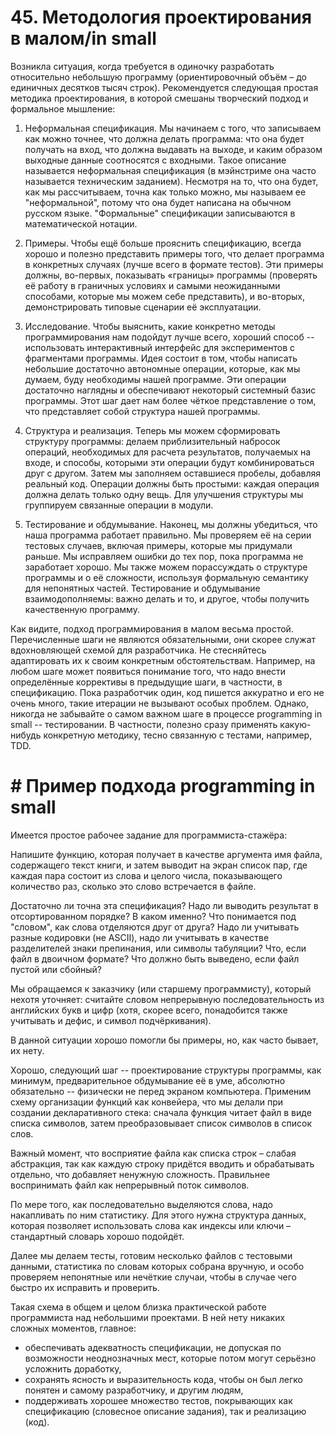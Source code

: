 # 45. Методология проектирования в малом/in small

Возникла ситуация, когда требуется в одиночку разработать относительно небольшую программу (ориентировочный объём – до единичных десятков тысяч строк). Рекомендуется следующая простая методика проектирования, в которой смешаны творческий подход и формальное мышление:

1) Неформальная спецификация. Мы начинаем с того, что записываем как можно точнее, что должна делать программа: что она будет получать на вход, что должна выдавать на выходе, и каким образом выходные данные соотносятся с входными. Такое описание называется неформальная спецификация (в мэйнстриме она часто называется техническим заданием). Несмотря на то, что она будет, как мы рассчитываем, точна как только можно, мы называем ее "неформальной", потому что она будет написана на обычном русском языке. "Формальные" спецификации записываются в математической нотации.

2) Примеры. Чтобы ещё больше прояснить спецификацию, всегда хорошо и полезно представить примеры того, что делает программа в конкретных случаях (лучше всего в формате тестов). Эти примеры должны, во-первых, показывать «границы» программы (проверять её работу в граничных условиях и самыми неожиданными способами, которые мы можем себе представить), и во-вторых, демонстрировать типовые сценарии её эксплуатации.

3) Исследование. Чтобы выяснить, какие конкретно методы программирования нам подойдут лучше всего, хороший способ -- использовать интерактивный интерфейс для экспериментов с фрагментами программы. Идея состоит в том, чтобы написать небольшие достаточно автономные операции, которые, как мы думаем, буду необходимы нашей программе. Эти операции достаточно наглядны и обеспечивают некоторый системный базис программы. Этот шаг дает нам более чёткое представление о том, что представляет собой структура нашей программы.

4) Структура и реализация. Теперь мы можем сформировать структуру программы: делаем приблизительный набросок операций, необходимых для расчета результатов, получаемых на входе, и способы, которыми эти операции будут комбинироваться друг с другом. Затем мы заполняем оставшиеся пробелы, добавляя реальный код. Операции должны быть простыми: каждая операция должна делать только одну вещь. Для улучшения структуры мы группируем связанные операции в модули.

5) Тестирование и обдумывание. Наконец, мы должны убедиться, что наша программа работает правильно. Мы проверяем её на серии тестовых случаев, включая примеры, которые мы придумали раньше. Мы исправляем ошибки до тех пор, пока программа не заработает хорошо. Мы также можем порассуждать о структуре программы и о её сложности, используя формальную семантику для непонятных частей. Тестирование и обдумывание взаимодополняемы: важно делать и то, и другое, чтобы получить качественную программу.

Как видите, подход программирования в малом весьма простой. Перечисленные шаги не являются обязательными, они скорее служат вдохновляющей схемой для разработчика. Не стесняйтесь адаптировать их к своим конкретным обстоятельствам. Например, на любом шаге может появиться понимание того, что надо внести определённые коррективы в предыдущие шаги, в частности, в спецификацию. Пока разработчик один, код пишется аккуратно и его не очень много, такие итерации не вызывают особых проблем. Однако, никогда не забывайте о самом важном шаге в процессе programming in small -- тестировании. В частности, полезно сразу применять какую-нибудь конкретную методику, тесно связанную с тестами, например, TDD.

# # Пример подхода programming in small

Имеется простое рабочее задание для программиста-стажёра:

Напишите функцию, которая получает в качестве аргумента имя файла, содержащего текст книги, и затем выводит на экран список пар, где каждая пара состоит из слова и целого числа, показывающего количество раз, сколько это слово встречается в файле.

Достаточно ли точна эта спецификация? Надо ли выводить результат в отсортированном порядке? В каком именно? Что понимается под "словом", как слова отделяются друг от друга? Надо ли учитывать разные кодировки (не ASCII), надо ли учитывать в качестве разделителей знаки препинания, или символы табуляции? Что, если файл в двоичном формате? Что должно быть выведено, если файл пустой или сбойный?

Мы обращаемся к заказчику (или старшему программисту), который нехотя уточняет: считайте словом непрерывную последовательность из английских букв и цифр (хотя, скорее всего, понадобится также учитывать и дефис, и символ подчёркивания).

В данной ситуации хорошо помогли бы примеры, но, как часто бывает, их нету.

Хорошо, следующий шаг -- проектирование структуры программы, как минимум, предварительное обдумывание её в уме, абсолютно обязательно -- физически не перед экраном компьютера. Применим схему организации функций как конвейера, что мы делали при создании декларативного стека: сначала функция читает файл в виде списка символов, затем преобразовывает список символов в список слов.

Важный момент, что восприятие файла как списка строк – слабая абстракция, так как каждую строку придётся вводить и обрабатывать отдельно, что добавляет ненужную сложность. Правильнее воспринимать файл как непрерывный поток символов.

По мере того, как последовательно выделяются слова, надо накапливать по ним статистику. Для этого нужна структура данных, которая позволяет использовать слова как индексы или ключи – стандартный словарь хорошо подойдёт.

Далее мы делаем тесты, готовим несколько файлов с тестовыми данными, статистика по словам которых собрана вручную, и особо проверяем непонятные или нечёткие случаи, чтобы в случае чего быстро их исправить и проверить.

Такая схема в общем и целом близка практической работе программиста над небольшими проектами. В ней нету никаких сложных моментов, главное:
- обеспечивать адекватность спецификации, не допуская по возможности неоднозначных мест, которые потом могут серьёзно усложнить доработку,
- сохранять ясность и выразительность кода, чтобы он был легко понятен и самому разработчику, и другим людям,
- поддерживать хорошее множество тестов, покрывающих как спецификацию (словесное описание задания), так и реализацию (код).